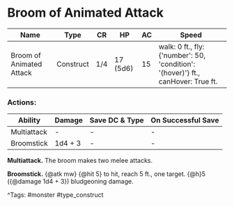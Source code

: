 # Broom of Animated Attack

| Name | Type | CR | HP | AC | Speed |
|------|------|----|----|----|-------|
| Broom of Animated Attack | Construct | 1/4 | 17 (5d6) | 15 | walk: 0 ft., fly: {'number': 50, 'condition': '(hover)'} ft., canHover: True ft. |

### Actions:

| Ability | Damage | Save DC & Type | On Successful Save |
|---------|--------|----------------|--------------------|
| Multiattack | - | - | - |
| Broomstick | 1d4 + 3 | - | - |


**Multiattack.** The broom makes two melee attacks.

**Broomstick.** {@atk mw} {@hit 5} to hit, reach 5 ft., one target. {@h}5 ({@damage 1d4 + 3}) bludgeoning damage.

^Tags: #monster #type_construct